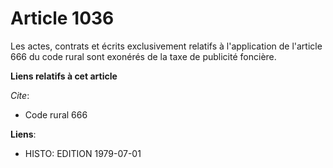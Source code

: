 # Article 1036

Les actes, contrats et écrits exclusivement relatifs à l'application de l'article 666 du code rural sont exonérés de la taxe
de publicité foncière.

**Liens relatifs à cet article**

_Cite_:

  - Code rural 666

**Liens**:

  - HISTO: EDITION 1979-07-01
